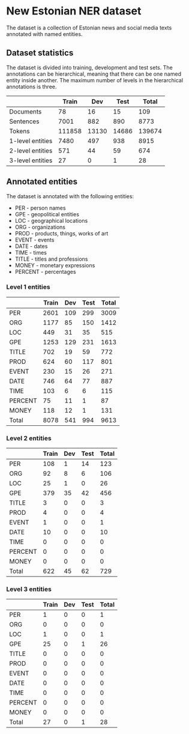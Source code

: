 # New Estonian NER dataset

The dataset is a collection of Estonian news and social media texts annotated with named entities. 

## Dataset statistics

The dataset is divided into training, development and test sets. The annotations can be hierarchical, meaning that there can be one named entity inside another. The maximum number of levels in the hierarchical annotations is three. 

|                 | Train  | Dev   | Test  | Total  |
|-----------------|--------|-------|-------|--------|
| Documents       | 78     | 16    | 15    | 109    |
| Sentences       | 7001   | 882   | 890   | 8773   |
| Tokens          | 111858 | 13130 | 14686 | 139674 |
|1-level entities	| 7480	 | 497	 | 938	 | 8915   |
|2-level entities	| 571    | 44	   | 59	   | 674    |
|3-level entities	| 27	   | 0	   | 1	   | 28     |

## Annotated entities

The dataset is annotated with the following entities: 
* PER - person names
*	GPE - geopolitical entities
* LOC - geographical locations
* ORG - organizations
* PROD - products, things, works of art
* EVENT - events
* DATE - dates
* TIME - times
* TITLE - titles and professions
* MONEY - monetary expressions
* PERCENT - percentages

### Level 1 entities

|         | Train | Dev | Test  | Total |
|---------|-------|-----|-------|-------|
| PER	    | 2601	| 109	| 299	  | 3009  |
| ORG	    | 1177	| 85	| 150	  | 1412  | 
| LOC	    | 449	  | 31	| 35	  | 515   |
| GPE	    | 1253	| 129	| 231	  | 1613  |
| TITLE   | 702	  | 19 	| 59	  | 772   |
| PROD	  | 624	  | 60	| 117	  | 801   |
| EVENT	  | 230	  | 15	| 26	  | 271   |
| DATE	  | 746	  | 64	| 77	  | 887   |
| TIME	  | 103	  | 6	  | 6	    | 115   |
| PERCENT	| 75	  | 11	| 1	  | 87    |
| MONEY	  | 118	  | 12 	| 1	  | 131   |
| Total   | 8078	| 541	| 994   | 9613  |

### Level 2 entities

|         | Train | Dev | Test  | Total |
|---------|-------|-----|-------|-------|
| PER	    | 108   | 1	  | 14	  | 123   |
| ORG	    | 92	  | 8	  | 6	    | 106   |
| LOC	    | 25	  | 1 	| 0	    | 26    |
| GPE	    | 379	  | 35	| 42	  | 456   |
| TITLE	  | 3	    | 0	  | 0	    | 3     |
| PROD    | 4	    | 0	  | 0	    | 4     |
| EVENT	  | 1	    | 0	  | 0	    | 1     |
| DATE	  | 10	  | 0	  | 0	    | 10    |
| TIME	  | 0	    | 0	  | 0     | 0     |
| PERCENT	| 0	    | 0	  | 0	    | 0     |
| MONEY   | 0   	| 0	  | 0	    | 0     |
| Total	  | 622	  | 45	| 62	  | 729   |


### Level 3 entities

|         | Train | Dev | Test  | Total |
|---------|-------|-----|-------|-------|
| PER	    | 1     | 0	  | 0	    | 1     |
| ORG	    | 0	    | 0	  | 0	    | 0     |
| LOC	    | 1	    | 0 	| 0	    | 1     |
| GPE	    | 25	  | 0	  | 1	    | 26    |
| TITLE	  | 0	    | 0	  | 0	    | 0     |
| PROD    | 0	    | 0	  | 0	    | 0     |
| EVENT	  | 0	    | 0	  | 0	    | 0     |
| DATE	  | 0	    | 0	  | 0	    | 0     |
| TIME	  | 0	    | 0	  | 0     | 0     |
| PERCENT	| 0	    | 0	  | 0	    | 0     |
| MONEY   | 0   	| 0	  | 0	    | 0     |
| Total	  | 27	  | 0	  | 1	    | 28    |





